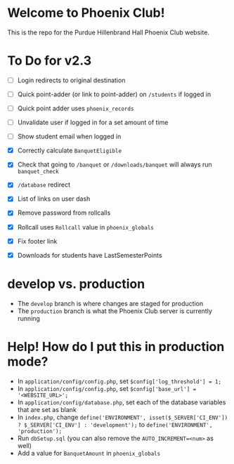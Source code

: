 # Welcome to Phoenix Club!
This is the repo for the Purdue Hillenbrand Hall Phoenix Club website.

# To Do for v2.3
- [ ] Login redirects to original destination
- [ ] Quick point-adder (or link to point-adder) on `/students` if logged in
- [ ] Quick point adder uses `phoenix_records`
- [ ] Unvalidate user if logged in for a set amount of time
- [ ] Show student email when logged in
- [X] Correctly calculate `BanquetEligible`
- [X] Check that going to `/banquet` or `/downloads/banquet` will always run `banquet_check`
- [X] `/database` redirect
- [X] List of links on user dash
- [X] Remove password from rollcalls
- [X] Rollcall uses `Rollcall` value in `phoenix_globals`
- [X] Fix footer link
- [X] Downloads for students have LastSemesterPoints


# develop vs. production
- The `develop` branch is where changes are staged for production
- The `production` branch is what the Phoenix Club server is currently running

# Help! How do I put this in production mode?
- In `application/config/config.php`, set `$config['log_threshold'] = 1;`
- In `application/config/config.php`, set `$config['base_url'] = '<WEBSITE_URL>';`
- In `application/config/database.php`, set each of the database variables that are set as blank
- In `index.php`, change `define('ENVIRONMENT', isset($_SERVER['CI_ENV']) ? $_SERVER['CI_ENV'] : 'development');` to `define('ENVIRONMENT', 'production');`
- Run `dbSetup.sql` (you can also remove the `AUTO_INCREMENT=<num>` as well)
- Add a value for `BanquetAmount` in `phoenix_globals`